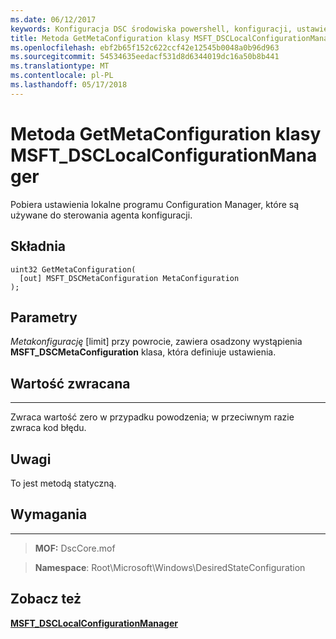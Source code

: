 ```yaml
---
ms.date: 06/12/2017
keywords: Konfiguracja DSC środowiska powershell, konfiguracji, ustawienia
title: Metoda GetMetaConfiguration klasy MSFT_DSCLocalConfigurationManager
ms.openlocfilehash: ebf2b65f152c622ccf42e12545b0048a0b96d963
ms.sourcegitcommit: 54534635eedacf531d8d6344019dc16a50b8b441
ms.translationtype: MT
ms.contentlocale: pl-PL
ms.lasthandoff: 05/17/2018
---
```

# <a name="getmetaconfiguration-method-of-the-msftdsclocalconfigurationmanager-class"></a>Metoda GetMetaConfiguration klasy MSFT_DSCLocalConfigurationManager

Pobiera ustawienia lokalne programu Configuration Manager, które są używane do sterowania agenta konfiguracji.

<a name="syntax"></a>Składnia
------

```mof
uint32 GetMetaConfiguration(
  [out] MSFT_DSCMetaConfiguration MetaConfiguration
);
```

<a name="parameters"></a>Parametry
----------

*Metakonfigurację* \[limit\] przy powrocie, zawiera osadzony wystąpienia **MSFT_DSCMetaConfiguration** klasa, która definiuje ustawienia.

## <a name="return-value"></a>Wartość zwracana
------------

Zwraca wartość zero w przypadku powodzenia; w przeciwnym razie zwraca kod błędu.

## <a name="remarks"></a>Uwagi

To jest metodą statyczną.

## <a name="requirements"></a>Wymagania
------------
>**MOF:** DscCore.mof

>**Namespace**: Root\Microsoft\Windows\DesiredStateConfiguration


## <a name="see-also"></a>Zobacz też


[**MSFT_DSCLocalConfigurationManager**](msft-dsclocalconfigurationmanager.md)